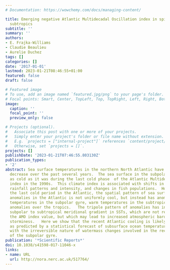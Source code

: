 ```yaml
---
# Documentation: https://wowchemy.com/docs/managing-content/

title: Emerging negative Atlantic Multidecadal Oscillation index in spite of warm
  subtropics
subtitle: ''
summary: ''
authors:
- E. Frajka-Williams
- Claudie Beaulieu
- Aurelie Duchez
tags: []
categories: []
date: '2017-01-01'
lastmod: 2023-01-21T08:46:55+01:00
featured: false
draft: false

# Featured image
# To use, add an image named `featured.jpg/png` to your page's folder.
# Focal points: Smart, Center, TopLeft, Top, TopRight, Left, Right, BottomLeft, Bottom, BottomRight.
image:
  caption: ''
  focal_point: ''
  preview_only: false

# Projects (optional).
#   Associate this post with one or more of your projects.
#   Simply enter your project's folder or file name without extension.
#   E.g. `projects = ["internal-project"]` references `content/project/deep-learning/index.md`.
#   Otherwise, set `projects = []`.
projects: []
publishDate: '2023-01-21T07:46:55.803130Z'
publication_types:
- '2'
abstract: Sea surface temperatures in the northern North Atlantic have shown a marked
  decrease over the past several years.  The sea surface in the subpolar gyre is now
  as cold as it was during the last cold phase  of the Atlantic Multidecadal Oscillation
  index in the 1990s.  This climate index is associated with shifts in hurricane activity,
  rainfall patterns and intensity, and changes in fish populations.  However, unlike
  the last cold period in the Atlantic, the spatial pattern of sea surface temperature
  anomalies in the Atlantic is not uniformly cool, but instead has anomalously  cold
  temperatures in the subpolar gyre, warm temperatures in the subtropics and cool
  anomalies over the tropics.   The tripole pattern of anomalies has increased the
  subpolar to subtropical meridional gradient in SSTs, which are not represented by
  the AMO index value, but which may lead to increased atmospheric baroclinicity and
  storminess.   Here we show that the recent Atlantic cooling is likely to persist,
  as predicted by a statistical forecast of subsurface ocean temperatures and consistent
  with the irreversible nature of watermass changes involved in the recent cooling
  of the subpolar gyre.
publication: '*Scientific Reports*'
doi: 10.1038/s41598-017-11046-x
links:
- name: URL
  url: http://nora.nerc.ac.uk/517764/
---
```

